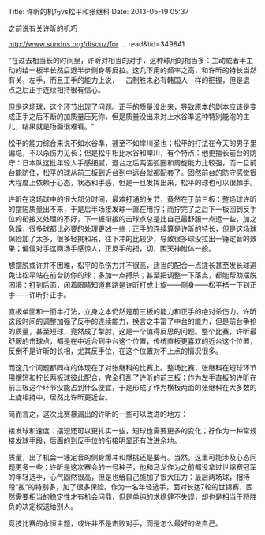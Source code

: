 Title: 许昕的机巧vs松平和张继科
Date: 2013-05-19 05:37 


之前说有关许昕的机巧

http://www.sundns.org/discuz/for ... read&tid=349841

"在过去相当长的时间里，许昕对相当的对手，这种球用的相当多：主动或者半主动的给一板半长然后退半步侧身等反拉。这几下用的频率之高，和许昕的特长当然有关，左手，而且正手的能力上说，一击制胜未必有韩国人一样的把握，但是退一点之后正手连续相持很有信心。

但是这场球，这个环节出现了问题。正手的质量没出来，导致原本的剧本应该是变成正手之后不断的加质量压死你，但是质量没出来对上水谷凖这种特别能泡的主儿，结果就是场面很难看。"

松平的能力综合来说不如水谷凖，甚至不如岸川圣也；松平的打法在今天的男子里偏稳，不以杀伤力见长；但是松平相比水谷和岸川，有个特点：他更擅长前台的防守：日本队这批年轻人手感细腻，退台之后两面弧圈和周旋能力比较强，而一旦前台能防住，松平的球从前三板到近台到中远台就都配套了。固然前台的防守感觉很大程度上依赖于心态，状态和手感，但是一旦发挥出来，松平的球也可以很棘手。

许昕在这场球中的很大部分时间，最难打通的关节，竟然在于前三板：整场球许昕的摆短质量出不来，于是后半场接发球一直在用拧；而拧完了之后下一板回到反手位的衔接又处理的不好，下一板衔接的击球点总是比自己最舒服一点远一些，加之急躁，很多球都比必要的处理更凶一些；正手的连续算是许昕的特长，但是这场球保险加了太多，很多轻挑和吊，往下冲的比较少，导致很多球没拉出一锤定音的效果；偏偏对手这两场手感惊人，正反手的捂，切，围天神附体一般。

想摆脱或许并不困难，松平的杀伤力并不很高，适当的配合一点搓长甚至发长球避免让松平站在前台防你的球；多加一点搏杀；甚至把调整一下落点，都能帮助摆脱困境：打到后面，闭着眼睛知道套路是许昕打成上旋——侧身——松平捂一下到正手——许昕扑正手。

直板单面和一面半打法，立身之本仍然是前三板的能力和正手的绝对杀伤力。许昕这段时间的调整加强了反手的连续能力，换言之丰富了中台的能力，但是前台争抢的质量，甚至短球，竟然成了掣肘，这是一个值得反思的问题。整个比赛，许昕最舒服的击球点，都是在中近台到中台这个位置，传统直板更喜欢的近台这个位置，反倒不是许昕的长相，尤其反手位，在这个位置对不上点的情况很多。

而这几个问题都同样的体现在了对张继科的比赛上。整场比赛，张继科在短球环节用摆短和拧长两板球彼此配合，完全打乱了许昕的前三板；作为左手直板的许昕在前三板这个环节没能占到什么便宜，于是形成了作为横板两面的张继科在大多数的上旋相持中，居然比许昕更近台。


简而言之，这次比赛暴漏出的许昕的一些可以改进的地方：

接发球和速度：摆短还可以更扎实一些，短球也需要更多的变化；拧作为一种常规接发球手段，后面的到反手位的衔接明显还有改进余地。

质量，出了机会一锤定音的侧身爆冲和爆挑还是要有。当然，这里可能涉及心态问题更多一些：许昕是这次赛会的一号种子，他和马龙作为之前都没拿过世锦赛冠军的年轻选手，心气固然很高，但是也给自己施加了很大压力：最后两场球，相持段“拔”的特别多，加了很多保险。作为一名年轻选手，面对长达7轮的世锦赛，固然需要相当的稳定性才有机会问鼎，但是单纯的求稳健不失误，却也是相当于将胜负的决定权送给别人。

竞技比赛的永恒主题，或许并不是击败对手，而是怎么最好的做自己。